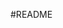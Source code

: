 <!--
 * @Autor: qing fu liu
 * @Email: 1805003304@qq.com
 * @Github: https://github.com/qingfuliu
 * @Date: 2023-05-11 23:05:44
 * @LastEditors: qingfu liu
 * @LastEditTime: 2023-05-11 23:07:00
 * @FilePath: \undefinedh:\git\README.md
 * @Description: 
-->
#README
